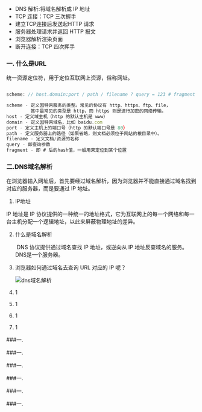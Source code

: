 - DNS 解析:将域名解析成 IP 地址
- TCP 连接：TCP 三次握手
- 建立TCP连接后发送起HTTP 请求
- 服务器处理请求并返回 HTTP 报文
- 浏览器解析渲染页面
- 断开连接：TCP 四次挥手



### 一. 什么是URL

统一资源定位符，用于定位互联网上资源，俗称网址。 

```javascript

scheme: // host.domain:port / path / filename ? query = 123 # fragment

scheme - 定义因特网服务的类型。常见的协议有 http、https、ftp、file，
         其中最常见的类型是 http，而 https 则是进行加密的网络传输。
host - 定义域主机（http 的默认主机是 www）
domain - 定义因特网域名，比如 baidu.com
port - 定义主机上的端口号（http 的默认端口号是 80）
path - 定义服务器上的路径（如果省略，则文档必须位于网站的根目录中）。
filename - 定义文档/资源的名称
query - 即查询参数
fragment - 即 # 后的hash值，一般用来定位到某个位置
```



### 二.DNS域名解析

在浏览器输入网址后，首先要经过域名解析，因为浏览器并不能直接通过域名找到对应的服务器，而是要通过 IP 地址。 

1.  IP地址

   IP 地址是 IP 协议提供的一种统一的地址格式，它为互联网上的每一个网络和每一台主机分配一个逻辑地址，以此来屏蔽物理地址的差异。 

2. 什么是域名解析

    DNS 协议提供通过域名查找 IP 地址，或逆向从 IP 地址反查域名的服务。 DNS是一个服务器。

3. 浏览器如何通过域名去查询 URL 对应的 IP 呢？ 

   ![dns域名解析](https://user-gold-cdn.xitu.io/2019/2/27/1692e385403c39ab?imageslim)

4. 1

5. 1

6. 1

7. 1

   

###一. 

###一. 

###一. 

###一. 

###一. 

###一. 

